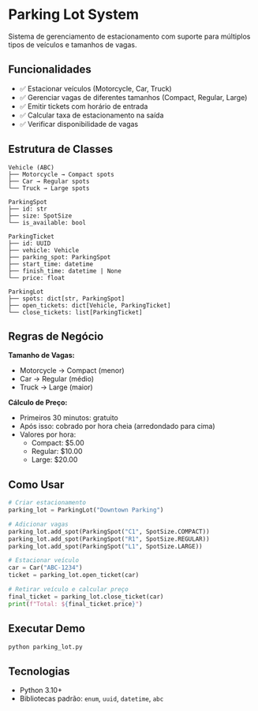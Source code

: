 # Parking Lot System

Sistema de gerenciamento de estacionamento com suporte para múltiplos tipos de veículos e tamanhos de vagas.

## Funcionalidades

- ✅ Estacionar veículos (Motorcycle, Car, Truck)
- ✅ Gerenciar vagas de diferentes tamanhos (Compact, Regular, Large)
- ✅ Emitir tickets com horário de entrada
- ✅ Calcular taxa de estacionamento na saída
- ✅ Verificar disponibilidade de vagas

## Estrutura de Classes

```
Vehicle (ABC)
├── Motorcycle → Compact spots
├── Car → Regular spots
└── Truck → Large spots

ParkingSpot
├── id: str
├── size: SpotSize
└── is_available: bool

ParkingTicket
├── id: UUID
├── vehicle: Vehicle
├── parking_spot: ParkingSpot
├── start_time: datetime
├── finish_time: datetime | None
└── price: float

ParkingLot
├── spots: dict[str, ParkingSpot]
├── open_tickets: dict[Vehicle, ParkingTicket]
└── close_tickets: list[ParkingTicket]
```

## Regras de Negócio

**Tamanho de Vagas:**
- Motorcycle → Compact (menor)
- Car → Regular (médio)
- Truck → Large (maior)

**Cálculo de Preço:**
- Primeiros 30 minutos: gratuito
- Após isso: cobrado por hora cheia (arredondado para cima)
- Valores por hora:
  - Compact: $5.00
  - Regular: $10.00
  - Large: $20.00

## Como Usar

```python
# Criar estacionamento
parking_lot = ParkingLot("Downtown Parking")

# Adicionar vagas
parking_lot.add_spot(ParkingSpot("C1", SpotSize.COMPACT))
parking_lot.add_spot(ParkingSpot("R1", SpotSize.REGULAR))
parking_lot.add_spot(ParkingSpot("L1", SpotSize.LARGE))

# Estacionar veículo
car = Car("ABC-1234")
ticket = parking_lot.open_ticket(car)

# Retirar veículo e calcular preço
final_ticket = parking_lot.close_ticket(car)
print(f"Total: ${final_ticket.price}")
```

## Executar Demo

```bash
python parking_lot.py
```

## Tecnologias

- Python 3.10+
- Bibliotecas padrão: `enum`, `uuid`, `datetime`, `abc`